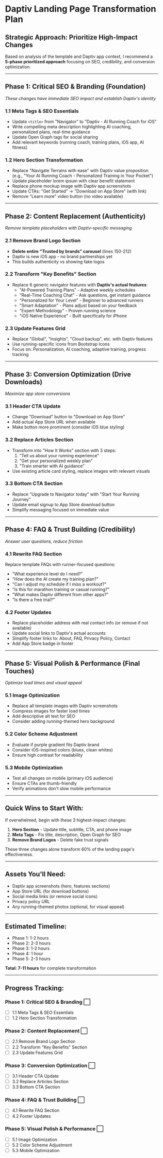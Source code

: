 # Daptiv Landing Page Transformation Plan

## Strategic Approach: Prioritize High-Impact Changes

Based on analysis of the template and Daptiv app context, I recommend a **5-phase prioritized approach** focusing on SEO, credibility, and conversion optimization.

---

## **Phase 1: Critical SEO & Branding (Foundation)**
*These changes have immediate SEO impact and establish Daptiv's identity*

### 1.1 Meta Tags & SEO Essentials
- Update `<title>` from "Navigator" to "Daptiv - AI Running Coach for iOS"
- Write compelling meta description highlighting AI coaching, personalized plans, real-time guidance
- Update Open Graph tags for social sharing
- Add relevant keywords (running coach, training plans, iOS app, AI fitness)

### 1.2 Hero Section Transformation
- Replace "Navigate Terrains with ease" with Daptiv value proposition (e.g., "Your AI Running Coach - Personalized Training in Your Pocket")
- Update placeholder lorem ipsum with clear benefit statement
- Replace phone mockup image with Daptiv app screenshots
- Update CTAs: "Get Started" → "Download on App Store" (with link)
- Remove "Learn more" video button (no video available)

---

## **Phase 2: Content Replacement (Authenticity)**
*Remove template placeholders with Daptiv-specific messaging*

### 2.1 Remove Brand Logo Section
- **Delete entire "Trusted by brands" carousel** (lines 150-212)
- Daptiv is new iOS app - no brand partnerships yet
- This builds authenticity vs showing fake logos

### 2.2 Transform "Key Benefits" Section
- Replace 6 generic navigator features with **Daptiv's actual features**:
  - "AI-Powered Training Plans" - Adaptive weekly schedules
  - "Real-Time Coaching Chat" - Ask questions, get instant guidance
  - "Personalized for Your Level" - Beginner to advanced runners
  - "Smart Adaptation" - Plans adjust based on your feedback
  - "Expert Methodology" - Proven running science
  - "iOS Native Experience" - Built specifically for iPhone

### 2.3 Update Features Grid
- Replace "Global", "Insights", "Cloud backup", etc. with Daptiv features
- Use running-specific icons from Bootstrap Icons
- Focus on: Personalization, AI coaching, adaptive training, progress tracking

---

## **Phase 3: Conversion Optimization (Drive Downloads)**
*Maximize app store conversions*

### 3.1 Header CTA Update
- Change "Download" button to "Download on App Store"
- Add actual App Store URL when available
- Make button more prominent (consider iOS blue styling)

### 3.2 Replace Articles Section
- Transform into "How It Works" section with 3 steps:
  1. "Tell us about your running experience"
  2. "Get your personalized weekly plan"
  3. "Train smarter with AI guidance"
- Use existing article card styling, replace images with relevant visuals

### 3.3 Bottom CTA Section
- Replace "Upgrade to Navigator today" with "Start Your Running Journey"
- Update email signup to App Store download button
- Simplify messaging focused on immediate value

---

## **Phase 4: FAQ & Trust Building (Credibility)**
*Answer user questions, reduce friction*

### 4.1 Rewrite FAQ Section
Replace template FAQs with runner-focused questions:
- "What experience level do I need?"
- "How does the AI create my training plan?"
- "Can I adjust my schedule if I miss a workout?"
- "Is this for marathon training or casual running?"
- "What makes Daptiv different from other apps?"
- "Is there a free trial?"

### 4.2 Footer Updates
- Replace placeholder address with real contact info (or remove if not available)
- Update social links to Daptiv's actual accounts
- Simplify footer links to: About, FAQ, Privacy Policy, Contact
- Add App Store badge in footer

---

## **Phase 5: Visual Polish & Performance (Final Touches)**
*Optimize load times and visual appeal*

### 5.1 Image Optimization
- Replace all template images with Daptiv screenshots
- Compress images for faster load times
- Add descriptive alt text for SEO
- Consider adding running-themed hero background

### 5.2 Color Scheme Adjustment
- Evaluate if purple gradient fits Daptiv brand
- Consider iOS-inspired colors (blues, clean whites)
- Ensure high contrast for readability

### 5.3 Mobile Optimization
- Test all changes on mobile (primary iOS audience)
- Ensure CTAs are thumb-friendly
- Verify animations don't slow mobile performance

---

## **Quick Wins to Start With:**
If overwhelmed, begin with these 3 highest-impact changes:

1. **Hero Section** - Update title, subtitle, CTA, and phone image
2. **Meta Tags** - Fix title, description, Open Graph for SEO
3. **Remove Brand Logos** - Delete fake trust signals

These three changes alone transform 60% of the landing page's effectiveness.

---

## **Assets You'll Need:**
- Daptiv app screenshots (hero, features sections)
- App Store URL (for download buttons)
- Social media links (or remove social icons)
- Privacy policy URL
- Any running-themed photos (optional, for visual appeal)

---

## **Estimated Timeline:**
- Phase 1: 1-2 hours
- Phase 2: 2-3 hours
- Phase 3: 1-2 hours
- Phase 4: 1 hour
- Phase 5: 2-3 hours

**Total: 7-11 hours** for complete transformation

---

## **Progress Tracking:**

### Phase 1: Critical SEO & Branding ⬜
- [ ] 1.1 Meta Tags & SEO Essentials
- [ ] 1.2 Hero Section Transformation

### Phase 2: Content Replacement ⬜
- [ ] 2.1 Remove Brand Logo Section
- [ ] 2.2 Transform "Key Benefits" Section
- [ ] 2.3 Update Features Grid

### Phase 3: Conversion Optimization ⬜
- [ ] 3.1 Header CTA Update
- [ ] 3.2 Replace Articles Section
- [ ] 3.3 Bottom CTA Section

### Phase 4: FAQ & Trust Building ⬜
- [ ] 4.1 Rewrite FAQ Section
- [ ] 4.2 Footer Updates

### Phase 5: Visual Polish & Performance ⬜
- [ ] 5.1 Image Optimization
- [ ] 5.2 Color Scheme Adjustment
- [ ] 5.3 Mobile Optimization
